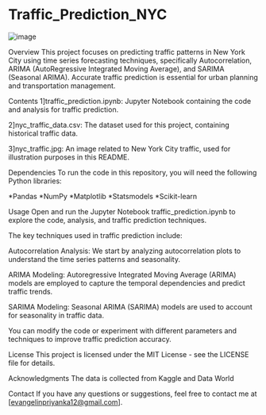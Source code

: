 # Traffic_Prediction_NYC

![image](https://github.com/EVA-12042002/Traffic_Prediction_NYC/assets/129527829/d623819d-0c17-46d2-8296-5735006271a1)

Overview
This project focuses on predicting traffic patterns in New York City using time series forecasting techniques, specifically Autocorrelation, ARIMA (AutoRegressive Integrated Moving Average), and SARIMA (Seasonal ARIMA). Accurate traffic prediction is essential for urban planning and transportation management.


Contents
1]traffic_prediction.ipynb: Jupyter Notebook containing the code and analysis for traffic prediction.

2]nyc_traffic_data.csv: The dataset used for this project, containing historical traffic data.

3]nyc_traffic.jpg: An image related to New York City traffic, used for illustration purposes in this README.

Dependencies
To run the code in this repository, you will need the following Python libraries:

*Pandas
*NumPy
*Matplotlib
*Statsmodels
*Scikit-learn 


Usage
Open and run the Jupyter Notebook traffic_prediction.ipynb to explore the code, analysis, and traffic prediction techniques.

The key techniques used in traffic prediction include:

Autocorrelation Analysis: We start by analyzing autocorrelation plots to understand the time series patterns and seasonality.

ARIMA Modeling: Autoregressive Integrated Moving Average (ARIMA) models are employed to capture the temporal dependencies and predict traffic trends.

SARIMA Modeling: Seasonal ARIMA (SARIMA) models are used to account for seasonality in traffic data.

You can modify the code or experiment with different parameters and techniques to improve traffic prediction accuracy.


License
This project is licensed under the MIT License - see the LICENSE file for details.

Acknowledgments
The data is collected from Kaggle and Data World

Contact
If you have any questions or suggestions, feel free to contact me at [evangelinpriyanka12@gmail.com].




